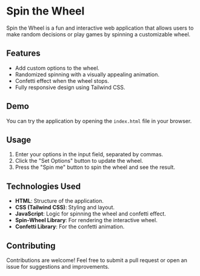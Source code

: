 # Spin the Wheel

Spin the Wheel is a fun and interactive web application that allows users to make random decisions or play games by spinning a customizable wheel.

## Features

- Add custom options to the wheel.
- Randomized spinning with a visually appealing animation.
- Confetti effect when the wheel stops.
- Fully responsive design using Tailwind CSS.

## Demo

You can try the application by opening the `index.html` file in your browser.


## Usage

1. Enter your options in the input field, separated by commas.
2. Click the "Set Options" button to update the wheel.
3. Press the "Spin me" button to spin the wheel and see the result.

## Technologies Used

- **HTML**: Structure of the application.
- **CSS (Tailwind CSS)**: Styling and layout.
- **JavaScript**: Logic for spinning the wheel and confetti effect.
- **Spin-Wheel Library**: For rendering the interactive wheel.
- **Confetti Library**: For the confetti animation.

## Contributing

Contributions are welcome! Feel free to submit a pull request or open an issue for suggestions and improvements.

